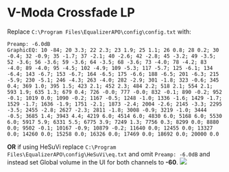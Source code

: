 # V-Moda Crossfade LP
Replace `C:\Program Files\EqualizerAPO\config\config.txt` with:
```
Preamp: -6.0dB
GraphicEQ: 10 -84; 20 3.3; 22 2.3; 23 1.9; 25 1.1; 26 0.8; 28 0.2; 30 -0.4; 32 -0.9; 35 -1.7; 37 -2.1; 40 -2.6; 42 -2.8; 45 -3.2; 49 -3.5; 52 -3.6; 56 -3.6; 59 -3.6; 64 -3.5; 68 -3.6; 73 -4.0; 78 -4.2; 83 -4.0; 89 -4.0; 95 -4.5; 102 -4.9; 109 -5.3; 117 -5.7; 125 -6.1; 134 -6.4; 143 -6.7; 153 -6.7; 164 -6.5; 175 -6.6; 188 -6.5; 201 -6.3; 215 -5.9; 230 -5.1; 246 -4.3; 263 -4.0; 282 -2.9; 301 -1.8; 323 -0.6; 345 0.4; 369 1.0; 395 1.5; 423 2.1; 452 2.3; 484 2.2; 518 2.1; 554 2.1; 593 1.9; 635 1.3; 679 0.4; 726 -0.0; 777 -0.0; 832 -0.1; 890 -0.2; 952 -0.1; 1019 0.0; 1090 -0.2; 1167 -0.5; 1248 -1.0; 1336 -1.6; 1429 -1.7; 1529 -1.7; 1636 -1.9; 1751 -2.1; 1873 -2.4; 2004 -2.6; 2145 -3.3; 2295 -3.5; 2455 -2.8; 2627 -2.3; 2811 -1.8; 3008 -0.9; 3219 -1.0; 3444 -0.5; 3685 1.4; 3943 4.4; 4219 6.0; 4514 6.0; 4830 6.0; 5168 6.0; 5530 6.0; 5917 5.9; 6331 5.5; 6775 3.9; 7249 1.3; 7756 0.3; 8299 0.0; 8880 0.0; 9502 -0.1; 10167 -0.9; 10879 -0.2; 11640 0.0; 12455 0.0; 13327 0.0; 14260 0.0; 15258 0.0; 16326 0.0; 17469 0.0; 18692 0.0; 20000 0.0
```
**OR** if using HeSuVi replace `C:\Program Files\EqualizerAPO\config\HeSuVi\eq.txt` and omit `Preamp: -6.0dB` and instead set Global volume in the UI for both channels to **-60**.
![](https://raw.githubusercontent.com/jaakkopasanen/AutoEq/master/results/Innerfidelity%202017/innerfidelity/onear/V-Moda%20Crossfade%20LP/V-Moda%20Crossfade%20LP.png)